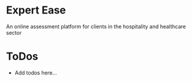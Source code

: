 # Expert Ease

An online assessment platform for clients in the hospitality and healthcare sector

# ToDos

- Add todos here...

